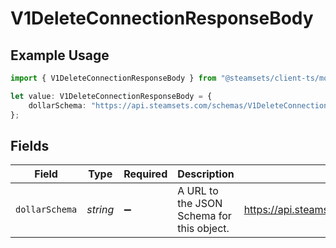 # V1DeleteConnectionResponseBody

## Example Usage

```typescript
import { V1DeleteConnectionResponseBody } from "@steamsets/client-ts/models/components";

let value: V1DeleteConnectionResponseBody = {
    dollarSchema: "https://api.steamsets.com/schemas/V1DeleteConnectionResponseBody.json",
};
```

## Fields

| Field                                                                 | Type                                                                  | Required                                                              | Description                                                           | Example                                                               |
| --------------------------------------------------------------------- | --------------------------------------------------------------------- | --------------------------------------------------------------------- | --------------------------------------------------------------------- | --------------------------------------------------------------------- |
| `dollarSchema`                                                        | *string*                                                              | :heavy_minus_sign:                                                    | A URL to the JSON Schema for this object.                             | https://api.steamsets.com/schemas/V1DeleteConnectionResponseBody.json |